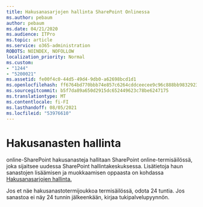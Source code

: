 ```yaml
---
title: Hakusanasarjojen hallinta SharePoint Onlinessa
ms.author: pebaum
author: pebaum
ms.date: 04/21/2020
ms.audience: ITPro
ms.topic: article
ms.service: o365-administration
ROBOTS: NOINDEX, NOFOLLOW
localization_priority: Normal
ms.custom:
- "1244"
- "5200021"
ms.assetid: fe00f4c0-44d5-49d4-9db0-a62698bcd1d1
ms.openlocfilehash: ff6764bd770bbb74e857c6264cddceecee9c96c888bb983292398522f5e90a5c
ms.sourcegitcommit: b5f7da89a650d2915dc652449623c78be6247175
ms.translationtype: MT
ms.contentlocale: fi-FI
ms.lasthandoff: 08/05/2021
ms.locfileid: "53976610"
---
```

# <a name="manage-search-dictionaries"></a>Hakusanasten hallinta

online-SharePoint hakusanasteja hallitaan SharePoint online-termisäilössä, joka sijaitsee uudessa SharePoint hallintakeskuksessa. Lisätietoja haun sanastojen lisäämisen ja muokkaamisen oppaasta on kohdassa [Hakusanasarjojen hallinta.](https://go.microsoft.com/fwlink/?linkid=2044669&amp;clcid=0x409)
  
Jos et näe hakusanastotermijoukkoa termisäilössä, odota 24 tuntia. Jos sanastoa ei näy 24 tunnin jälkeenkään, kirjaa tukipalvelupyynnön.
  